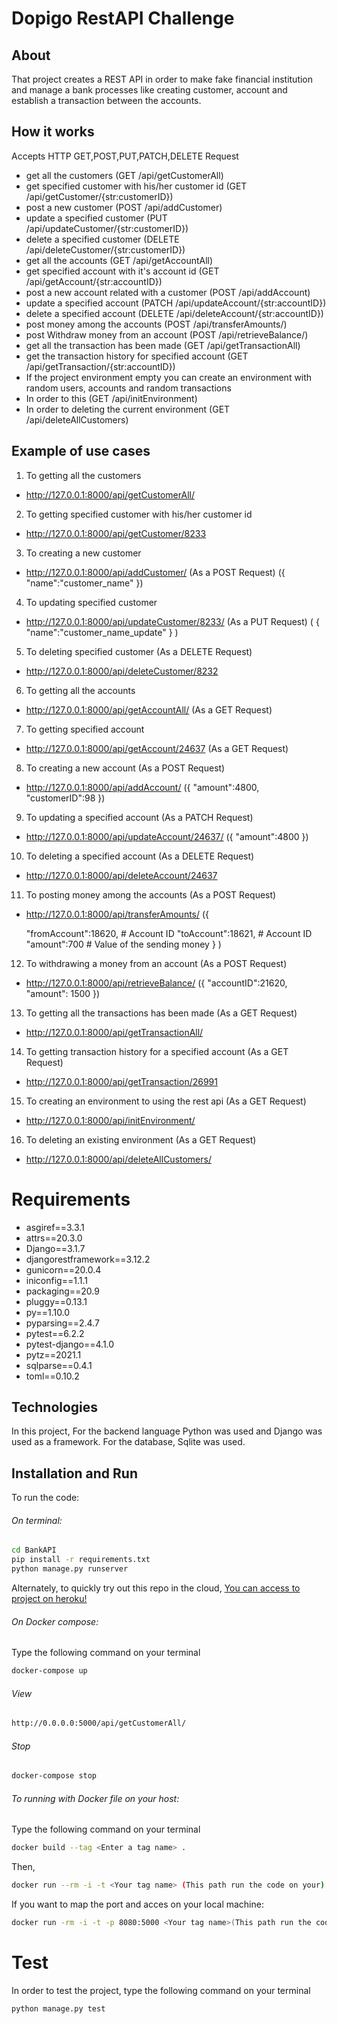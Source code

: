 # Dopigo RestAPI Challenge
## About
That project creates a REST API in order to make fake financial institution and manage a bank processes like creating customer, account and establish a transaction between the accounts.

## How it works
Accepts HTTP GET,POST,PUT,PATCH,DELETE Request
* get all the customers (GET /api/getCustomerAll)
* get specified customer with his/her customer id (GET /api/getCustomer/{str:customerID})
* post a new customer (POST /api/addCustomer)
* update a specified customer (PUT /api/updateCustomer/{str:customerID})
* delete a specified customer (DELETE /api/deleteCustomer/{str:customerID})
* get all the accounts (GET /api/getAccountAll)
* get specified account with it's account id (GET /api/getAccount/{str:accountID})
* post a new account related with a customer (POST /api/addAccount)
* update a specified account (PATCH /api/updateAccount/{str:accountID})
* delete a specified account (DELETE /api/deleteAccount/{str:accountID})
* post money among the accounts (POST /api/transferAmounts/)
* post Withdraw money from an account (POST /api/retrieveBalance/)
* get all the transaction has been made (GET /api/getTransactionAll)
* get the transaction history for specified account (GET /api/getTransaction/{str:accountID})
* If the project environment empty you can create an environment with random users, accounts and random transactions
* In order to this (GET /api/initEnvironment)
* In order to deleting the current environment (GET /api/deleteAllCustomers)

## Example of use cases
1. To getting all the customers
* http://127.0.0.1:8000/api/getCustomerAll/
2. To getting specified customer with his/her customer id
* http://127.0.0.1:8000/api/getCustomer/8233
3. To creating a new customer
* http://127.0.0.1:8000/api/addCustomer/ (As a POST Request) ({
    "name":"customer_name"
})
4. To updating specified customer
* http://127.0.0.1:8000/api/updateCustomer/8233/ (As a PUT Request) (
{
    "name":"customer_name_update"
}
)
5. To deleting specified customer (As a DELETE Request)
* http://127.0.0.1:8000/api/deleteCustomer/8232
6. To getting all the accounts
* http://127.0.0.1:8000/api/getAccountAll/ (As a GET Request)
7. To getting specified account
* http://127.0.0.1:8000/api/getAccount/24637 (As a GET Request)
8. To creating a new account (As a POST Request)
* http://127.0.0.1:8000/api/addAccount/
({
    "amount":4800,
    "customerID":98
})
9. To updating a specified account (As a PATCH Request)
* http://127.0.0.1:8000/api/updateAccount/24637/
({
    "amount":4800
})
10. To deleting a specified account (As a DELETE Request)
* http://127.0.0.1:8000/api/deleteAccount/24637
11. To posting money among the accounts (As a POST Request)
* http://127.0.0.1:8000/api/transferAmounts/
({

    "fromAccount":18620, # Account ID
    "toAccount":18621, # Account ID
    "amount":700 # Value of the sending money
}
)
12. To withdrawing a money from an account (As a POST Request)
* http://127.0.0.1:8000/api/retrieveBalance/
({
    "accountID":21620, 
    "amount": 1500
})
13. To getting all the transactions has been made (As a GET Request)
* http://127.0.0.1:8000/api/getTransactionAll/
14. To getting transaction history for a specified account (As a GET Request)
* http://127.0.0.1:8000/api/getTransaction/26991
15. To creating an environment to using the rest api (As a GET Request)
* http://127.0.0.1:8000/api/initEnvironment/
16. To deleting an existing environment (As a GET Request)
* http://127.0.0.1:8000/api/deleteAllCustomers/

# Requirements
* asgiref==3.3.1
* attrs==20.3.0
* Django==3.1.7
* djangorestframework==3.12.2
* gunicorn==20.0.4
* iniconfig==1.1.1
* packaging==20.9
* pluggy==0.13.1
* py==1.10.0
* pyparsing==2.4.7
* pytest==6.2.2
* pytest-django==4.1.0
* pytz==2021.1
* sqlparse==0.4.1
* toml==0.10.2
## Technologies
In this project, For the backend language Python was used and Django was used as a framework.
For the database, Sqlite was used.
## Installation and Run
To run the code:

###### On terminal:
 ```bash
cd BankAPI
pip install -r requirements.txt
python manage.py runserver
```

Alternately, to quickly try out this repo in the cloud, [You can access to project on heroku!](https://dopigorestchallenge.herokuapp.com/getCustomerAll)
###### On Docker compose: 
Type the following command on your terminal
```bash
docker-compose up
```
###### View
```bash
http://0.0.0.0:5000/api/getCustomerAll/
```
###### Stop
```bash
docker-compose stop
```
###### To running with Docker file on your host: 
Type the following command on your terminal
```bash
docker build --tag <Enter a tag name> .
```
Then,
```bash
docker run --rm -i -t <Your tag name> (This path run the code on your)
```
If you want to map the port and acces on your local machine:
```bash
docker run -rm -i -t -p 8080:5000 <Your tag name>(This path run the code on your)
```
# Test
In order to test the project, type the following command on your terminal
```bash
python manage.py test
```

